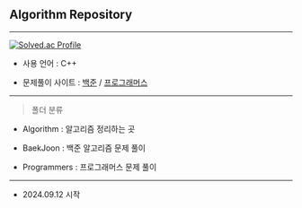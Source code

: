 ## Algorithm Repository

----

[![Solved.ac Profile](http://mazassumnida.wtf/api/v2/generate_badge?boj=hyun9d)](https://solved.ac/hyun9d)

- 사용 언어 : C++
  
- 문제풀이 사이트 : [백준](https://www.acmicpc.net/) / [프로그래머스](https://www.programmers.co.kr/)

----

> 폴더 분류
- Algorithm : 알고리즘 정리하는 곳

- BaekJoon : 백준 알고리즘 문제 풀이
  
- Programmers : 프로그래머스 문제 풀이

----

- 2024.09.12 시작
